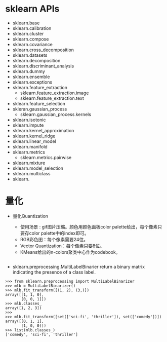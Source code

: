 # sklearn APIs
- sklearn.base
- sklearn.calibration
- sklearn.cluster
- sklearn.compose
- sklearn.covariance
- sklearn.cross_decomposition 
- sklearn.datasets
- sklearn.decomposition
- sklearn.discriminant_analysis
- sklearn.dummy
- sklearn.ensemble
- sklearn.exceptions
- sklearn.feature_extraction
  - sklearn.feature_extraction.image
  - sklearn.feature_extraction.text
- sklearn.feature_selection
- skleran.gaussian_process
  - sklearn.gaussian_process.kernels
- sklearn.isotonic
- sklearn.impute
- sklearn.kernel_approximation
- sklearn.kernel_ridge
- sklearn.linear_model
- sklearn.manifold
- sklearn.metrics
  - sklearn.metrics.pairwise
- sklearn.mixture
- sklearn.model_selection
- sklearn.multiclass
- sklearn.
# 量化

- 量化Quantization
  - 使用场景 : gif图片压缩。颜色用颜色画板color palette给出，每个像素只要存color palette中的index即可。
  - RGB彩色图：每个像素需要24位。
  - Vector Quantization：每个像素只要8位。
  - KMeans给出的n-colors聚类中心作为codebook。

  ```
  
  ```
- sklearn.preprocessing.MultiLabelBinarier
return a binary matrix indicating the presence of a class label.
```
>>> from sklearn.preprocessing import MultiLabelBinarizer
>>> mlb = MultiLabelBinarizer()
>>> mlb.fit_transform([(1, 2), (3,)])
array([[1, 1, 0],
       [0, 0, 1]])
>>> mlb.classes_
array([1, 2, 3])
>>>
>>> mlb.fit_transform([set(['sci-fi', 'thriller']), set(['comedy'])])
array([[0, 1, 1],
       [1, 0, 0]])
>>> list(mlb.classes_)
['comedy', 'sci-fi', 'thriller']
```

